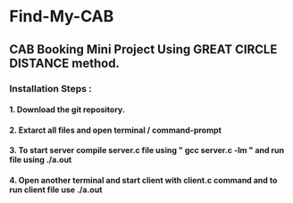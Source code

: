# Find-My-CAB
## CAB Booking Mini Project Using GREAT CIRCLE DISTANCE method.
### Installation Steps :
  #### 1. Download the git repository.
  #### 2. Extarct all files and open terminal / command-prompt
  #### 3. To start server compile server.c file using  " gcc server.c -lm " and run file using ./a.out 
  #### 4. Open another terminal and start client with client.c command and to run client file use ./a.out
